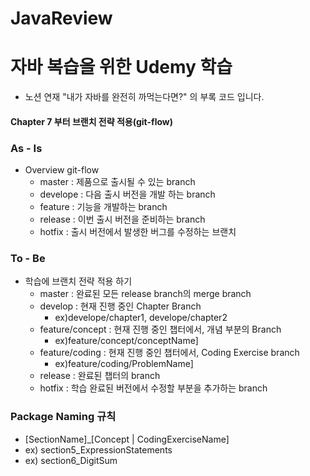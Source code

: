 # JavaReview
# 자바 복습을 위한 Udemy 학습
- 노션 연재 "내가 자바를 완전히 까먹는다면?" 의 부록 코드 입니다.
#### Chapter 7 부터 브랜치 전략 적용(git-flow)
### As - Is
  - Overview git-flow
    - master : 제품으로 출시될 수 있는 branch
    - develope : 다음 출시 버전을 개발 하는 branch
    - feature : 기능을 개발하는 branch
    - release : 이번 출시 버전을 준비하는 branch
    - hotfix : 출시 버전에서 발생한 버그를 수정하는 브랜치
### To - Be
  - 학습에 브랜치 전략 적용 하기
    - master : 완료된 모든 release branch의 merge branch
    - develop : 현재 진행 중인 Chapter Branch
      - ex)develope/chapter1, develope/chapter2
    - feature/concept : 현재 진행 중인 챕터에서, 개념 부분의 Branch
      - ex)feature/concept/conceptName]
    - feature/coding : 현재 진행 중인 챕터에서, Coding Exercise branch
      - ex)feature/coding/ProblemName]
    - release : 완료된 챕터의 branch 
    - hotfix : 학습 완료된 버전에서 수정할 부분을 추가하는 branch
### Package Naming 규칙
   - [SectionName]_[Concept | CodingExerciseName]
   - ex) section5_ExpressionStatements
   - ex) section6_DigitSum